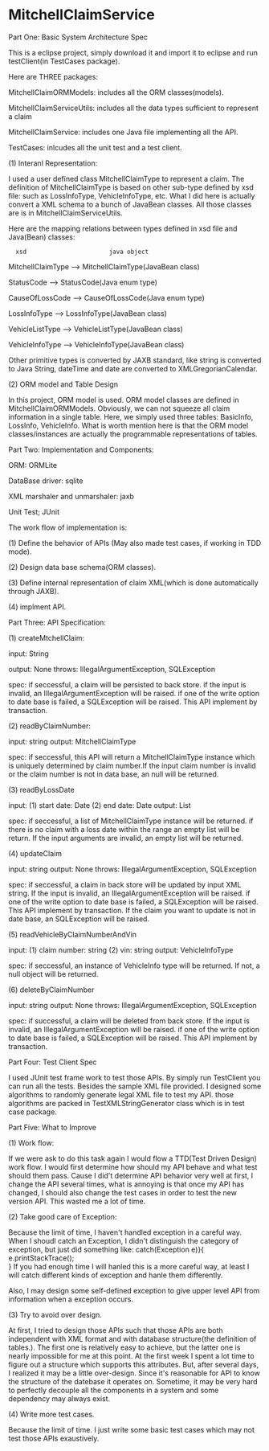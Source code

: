 # MitchellClaimService

Part One: Basic System Architecture Spec

This is a eclipse project, simply download it and import it to eclipse and run testClient(in TestCases package). 

Here are THREE packages: 

MitchellClaimORMModels: includes all the ORM classes(models).

MitchellClaimServiceUtils: includes all the data types sufficient to represent a claim

MitchellClaimService: includes one Java file implementing all the API. 

TestCases: inlcudes all the unit test and a test client. 

(1) Interanl Representation:

I used a user defined class MitchellClaimType to represent a claim. The definition of MitchellClaimType is based on other sub-type defined by xsd file: such as LossInfoType, VehicleInfoType, etc. What I did here is actually convert a XML schema to a bunch of JavaBean classes. All those classes are is in MitchellClaimServiceUtils.

Here are the mapping relations between types defined in xsd file and Java(Bean) classes:

      xsd                       java object

MitchellClaimType  -->  MitchellClaimType(JavaBean class)

StatusCode         -->  StatusCode(Java enum type)

CauseOfLossCode    -->  CauseOfLossCode(Java enum type)

LossInfoType       -->  LossInfoType(JavaBean class)

VehicleListType    -->  VehicleListType(JavaBean class)

VehicleInfoType    -->  VehicleInfoType(JavaBean class)

Other primitive types is converted by JAXB standard, like string is converted to Java String, dateTime and date are converted to XMLGregorianCalendar. 

(2) ORM model and Table Design

In this project, ORM model is used. ORM model classes are defined in MitchellClaimORMModels. Obviously, we can not squeeze all claim information in a single table. Here, we simply used three tables: BasicInfo, LossInfo, VehicleInfo. What is worth mention here is that the ORM model classes/instances are actually the programmable representations of tables.

Part Two: Implementation and Components:

ORM: ORMLite

DataBase driver: sqlite

XML marshaler and unmarshaler: jaxb

Unit Test; JUnit

The work flow of implementation is: 

(1) Define the behavior of APIs (May also made test cases, if working in TDD mode).

(2) Design data base schema(ORM classes).

(3) Define internal representation of claim XML(which is done automatically through JAXB).

(4) implment API.

Part Three: API Specification:

(1) createMtchellClaim:

input: String

output: None
throws: IllegalArgumentException, SQLException

spec: if seccessful, a claim will be persisted to back store. if the input is invalid, an IllegalArgumentException will be raised. if one of the write option to date base is failed, a SQLException will be raised. This API implement by transaction. 

(2) readByClaimNumber:

input: string 
output: MitchellClaimType

spec: if seccessful, this API will return a MitchellClaimType instance which is uniquely determined by claim number.If the input claim number is invalid or the claim number is not in data base, an null will be returned. 

(3) readByLossDate

input: (1) start date: Date (2) end date: Date
output: List<MitchellClaimType>

spec: if seccessful, a list of MitchellClaimType instance will be returned. if there is no claim with a loss date within the range an empty list will be return. If the input arguments are invalid, an empty list will be returned.

(4) updateClaim

input: string
output: None
throws: IllegalArgumentException, SQLException

spec: if seccessful, a claim in back store will be updated by input XML string. If the input is invalid, an IllegalArgumentException will be raised. if one of the write option to date base is failed, a SQLException will be raised. This API implement by transaction. If the claim you want to update is not in date base, an SQLException will be raised.    

(5) readVehicleByClaimNumberAndVin

input: (1) claim number: string (2) vin: string
output: VehicleInfoType

spec: if seccessful, an instance of VehicleInfo type will be returned. If not, a null object will be returned.

(6) deleteByClaimNumber

input: string
output: None
throws: IllegalArgumentException, SQLException

spec: if successful, a claim will be deleted from back store. If the input is invalid, an IllegalArgumentException will be raised. if one of the write option to date base is failed, a SQLException will be raised. This API implement by transaction.

Part Four: Test Client Spec

I used JUnit test frame work to test those APIs. By simply run TestClient you can run all the tests. Besides the sample XML file provided. I designed some algorithms to randomly generate legal XML file to test my API. those algorithms are packed in TestXMLStringGenerator class which is in test case package.

Part Five: What to Improve

(1) Work flow: 

If we were ask to do this task again I would flow a TTD(Test Driven Design) work flow. I would first determine how should my API behave and what test should them pass. Cause I did't determine API behavior very well at first, I change the API several times, what is annoying is that once my API has changed, I should also change the test cases in order to test the new version API. This wasted me a lot of time.

(2) Take good care of Exception:

Because the limit of time, I haven't handled exception in a careful way. When I shoudl catch an Exception, I didn't distinguish the category of exception, but just did something like: 
      catch(Exception e)}{
            e.printStackTrace();      
      }
If you had enough time I will hanled this is a more careful way, at least I will catch different kinds of exception and hanle them differently.

Also, I may design some self-defined exception to give upper level API from information when a exception occurs. 

(3) Try to avoid over design.

At first, I tried to design those APIs such that those APIs are both independent with XML format and with database structure(the definition of tables.). The first one is relatively easy to achieve, but the latter one is nearly impossible for me at this point. At the first week I spent a lot time to figure out a structure which supports this attributes. But, after several days, I realized it may be a little over-design. Since it's reasonable for API to know the structure of the datebase it operates on. Sometime, it may be very hard to perfectly decouple all the components in a system and some dependency may always exist. 

(4) Write more test cases.

Because the limit of time. I just write some basic test cases which may not test those APIs exaustively. 




